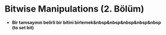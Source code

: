 # Bitwise Manipulations (2. Bölüm)

* **Bir tamsayının belirli bir bitini birlemek&nbsp&nbsp&nbsp&nbsp&nbsp (to set bit)**



